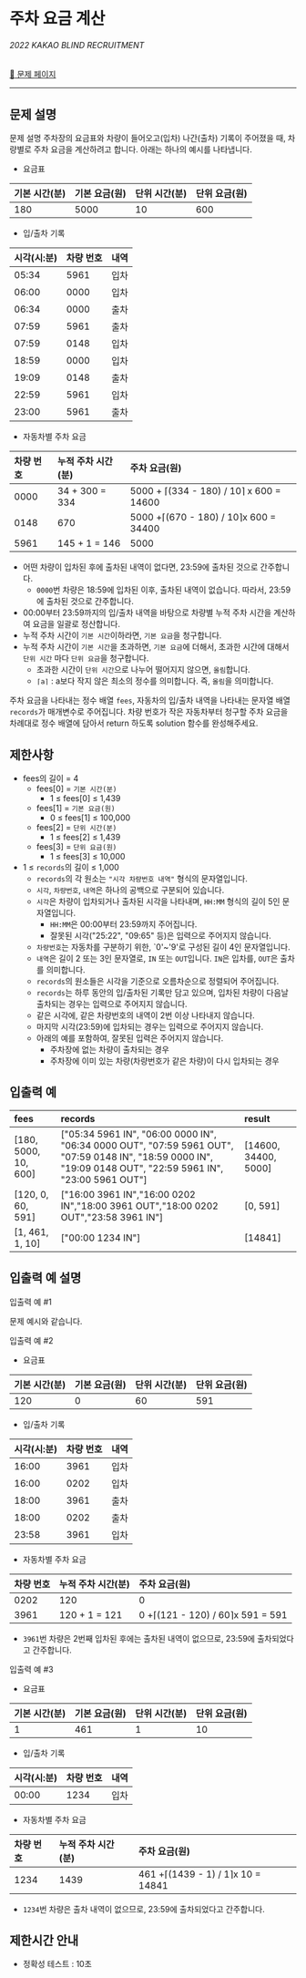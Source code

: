 # 주차 요금 계산

###### 2022 KAKAO BLIND RECRUITMENT

[:link: 문제 페이지](https://school.programmers.co.kr/learn/courses/30/lessons/92341)

---

## 문제 설명

문제 설명
주차장의 요금표와 차량이 들어오고(입차) 나간(출차) 기록이 주어졌을 때, 차량별로 주차 요금을 계산하려고 합니다. 아래는 하나의 예시를 나타냅니다.

- 요금표

| 기본 시간(분) | 기본 요금(원) | 단위 시간(분) | 단위 요금(원) |
| :------------ | :------------ | :------------ | :------------ |
| 180           | 5000          | 10            | 600           |

- 입/출차 기록

| 시각(시:분) | 차량 번호 | 내역 |
| :---------- | :-------- | :--- |
| 05:34       | 5961      | 입차 |
| 06:00       | 0000      | 입차 |
| 06:34       | 0000      | 출차 |
| 07:59       | 5961      | 출차 |
| 07:59       | 0148      | 입차 |
| 18:59       | 0000      | 입차 |
| 19:09       | 0148      | 출차 |
| 22:59       | 5961      | 입차 |
| 23:00       | 5961      | 출차 |

- 자동차별 주차 요금

| 차량 번호 | 누적 주차 시간(분) | 주차 요금(원)                           |
| :-------- | :----------------- | :-------------------------------------- |
| 0000      | 34 + 300 = 334     | 5000 + ⌈(334 - 180) / 10⌉ x 600 = 14600 |
| 0148      | 670                | 5000 +⌈(670 - 180) / 10⌉x 600 = 34400   |
| 5961      | 145 + 1 = 146      | 5000                                    |

- 어떤 차량이 입차된 후에 출차된 내역이 없다면, 23:59에 출차된 것으로 간주합니다.
  - `0000`번 차량은 18:59에 입차된 이후, 출차된 내역이 없습니다. 따라서, 23:59에 출차된 것으로 간주합니다.
- 00:00부터 23:59까지의 입/출차 내역을 바탕으로 차량별 누적 주차 시간을 계산하여 요금을 일괄로 정산합니다.
- 누적 주차 시간이 `기본 시간`이하라면, `기본 요금`을 청구합니다.
- 누적 주차 시간이 `기본 시간`을 초과하면, `기본 요금`에 더해서, 초과한 시간에 대해서 `단위 시간` 마다 `단위 요금`을 청구합니다.
  - 초과한 시간이 `단위 시간`으로 나누어 떨어지지 않으면, `올림`합니다.
  - `⌈a⌉` : a보다 작지 않은 최소의 정수를 의미합니다. 즉, `올림`을 의미합니다.

주차 요금을 나타내는 정수 배열 `fees`, 자동차의 입/출차 내역을 나타내는 문자열 배열 `records`가 매개변수로 주어집니다. 차량 번호가 작은 자동차부터 청구할 주차 요금을 차례대로 정수 배열에 담아서 return 하도록 solution 함수를 완성해주세요.

## 제한사항

- fees의 길이 = 4
  - fees[0] = `기본 시간(분)`
    - 1 ≤ fees[0] ≤ 1,439
  - fees[1] = `기본 요금(원)`
    - 0 ≤ fees[1] ≤ 100,000
  - fees[2] = `단위 시간(분)`
    - 1 ≤ fees[2] ≤ 1,439
  - fees[3] = `단위 요금(원)`
    - 1 ≤ fees[3] ≤ 10,000
- 1 ≤ `records`의 길이 ≤ 1,000
  - `records`의 각 원소는 `"시각 차량번호 내역"` 형식의 문자열입니다.
  - `시각`, `차량번호`, `내역`은 하나의 공백으로 구분되어 있습니다.
  - `시각`은 차량이 입차되거나 출차된 시각을 나타내며, `HH:MM` 형식의 길이 5인 문자열입니다.
    - `HH:MM`은 00:00부터 23:59까지 주어집니다.
    - 잘못된 시각("25:22", "09:65" 등)은 입력으로 주어지지 않습니다.
  - `차량번호`는 자동차를 구분하기 위한, `0'~'9'로 구성된 길이 4인 문자열입니다.
  - `내역`은 길이 2 또는 3인 문자열로, `IN` 또는 `OUT`입니다. `IN`은 입차를, `OUT`은 출차를 의미합니다.
  - `records`의 원소들은 시각을 기준으로 오름차순으로 정렬되어 주어집니다.
  - `records`는 하루 동안의 입/출차된 기록만 담고 있으며, 입차된 차량이 다음날 출차되는 경우는 입력으로 주어지지 않습니다.
  - 같은 시각에, 같은 차량번호의 내역이 2번 이상 나타내지 않습니다.
  - 마지막 시각(23:59)에 입차되는 경우는 입력으로 주어지지 않습니다.
  - 아래의 예를 포함하여, 잘못된 입력은 주어지지 않습니다.
    - 주차장에 없는 차량이 출차되는 경우
    - 주차장에 이미 있는 차량(차량번호가 같은 차량)이 다시 입차되는 경우

## 입출력 예

| fees                 | records                                                                                                                                                       | result               |
| :------------------- | :------------------------------------------------------------------------------------------------------------------------------------------------------------ | :------------------- |
| [180, 5000, 10, 600] | ["05:34 5961 IN", "06:00 0000 IN", "06:34 0000 OUT", "07:59 5961 OUT", "07:59 0148 IN", "18:59 0000 IN", "19:09 0148 OUT", "22:59 5961 IN", "23:00 5961 OUT"] | [14600, 34400, 5000] |
| [120, 0, 60, 591]    | ["16:00 3961 IN","16:00 0202 IN","18:00 3961 OUT","18:00 0202 OUT","23:58 3961 IN"]                                                                           | [0, 591]             |
| [1, 461, 1, 10]      | ["00:00 1234 IN"]                                                                                                                                             | [14841]              |

## 입출력 예 설명

입출력 예 #1

문제 예시와 같습니다.

입출력 예 #2

- 요금표

| 기본 시간(분) | 기본 요금(원) | 단위 시간(분) | 단위 요금(원) |
| :------------ | :------------ | :------------ | :------------ |
| 120           | 0             | 60            | 591           |

- 입/출차 기록

| 시각(시:분) | 차량 번호 | 내역 |
| :---------- | :-------- | :--- |
| 16:00       | 3961      | 입차 |
| 16:00       | 0202      | 입차 |
| 18:00       | 3961      | 출차 |
| 18:00       | 0202      | 출차 |
| 23:58       | 3961      | 입차 |

- 자동차별 주차 요금

| 차량 번호 | 누적 주차 시간(분) | 주차 요금(원)                    |
| :-------- | :----------------- | :------------------------------- |
| 0202      | 120                | 0                                |
| 3961      | 120 + 1 = 121      | 0 +⌈(121 - 120) / 60⌉x 591 = 591 |

- `3961`번 차량은 2번째 입차된 후에는 출차된 내역이 없으므로, 23:59에 출차되었다고 간주합니다.

입출력 예 #3

- 요금표

| 기본 시간(분) | 기본 요금(원) | 단위 시간(분) | 단위 요금(원) |
| :------------ | :------------ | :------------ | :------------ |
| 1             | 461           | 1             | 10            |

- 입/출차 기록

| 시각(시:분) | 차량 번호 | 내역 |
| :---------- | :-------- | :--- |
| 00:00       | 1234      | 입차 |

- 자동차별 주차 요금

| 차량 번호 | 누적 주차 시간(분) | 주차 요금(원)                     |
| :-------- | :----------------- | :-------------------------------- |
| 1234      | 1439               | 461 +⌈(1439 - 1) / 1⌉x 10 = 14841 |

- `1234`번 차량은 출차 내역이 없으므로, 23:59에 출차되었다고 간주합니다.

## 제한시간 안내

- 정확성 테스트 : 10초
